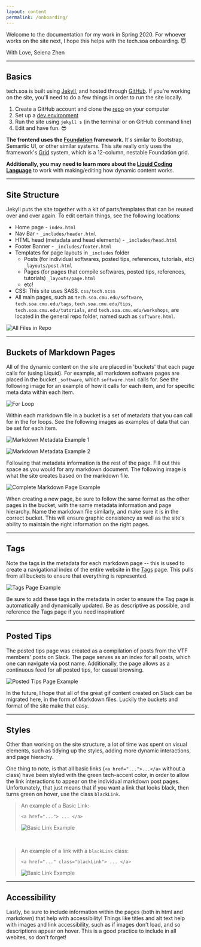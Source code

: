 ```yaml
---
layout: content
permalink: /onboarding/
---
```


Welcome to the documentation for my work in Spring 2020. For whoever works on the site next, I hope this helps with the tech.soa onboarding. 😇

With Love,
Selena Zhen

---

## **Basics**

tech.soa is built using [Jekyll](https://jekyllrb.com/), and hosted through [GitHub](https://github.com/c0deLab/tech.soa.cmu.edu). If you're working on the site, you'll need to do a few things in order to run the site locally. 

1. Create a GitHub account and clone the [repo](https://github.com/c0deLab/tech.soa.cmu.edu) on your computer
2. Set up a [dev environment](https://jekyllrb.com/docs/installation/#requirements)
4. Run the site using `jekyll s` (in the terminal or on GitHub command line)
3. Edit and have fun. 😎

**The frontend uses the [Foundation](https://get.foundation/sites/docs/) framework.** It's similar to Bootstrap, Semantic UI, or other similar systems. This site really only uses the framework's [Grid](https://get.foundation/sites/docs/grid.html) system, which is a 12-column, nestable Foundation grid.

**Additionally, you may need to learn more about the [Liquid Coding Language](https://shopify.github.io/liquid/)** to work with making/editing how dynamic content works.

---

## **Site Structure**

Jekyll puts the site together with a kit of parts/templates that can be reused over and over again. To edit certain things, see the following locations:

- Home page - `index.html`
- Nav Bar - `_includes/header.html`
- HTML head (metadata and head elements) - `_includes/head.html`
- Footer Banner - `_includes/footer.html`
- Templates for page layouts in `_includes` folder
	- Posts (for individual softwares, posted tips, references, tutorials, etc) `_layouts/post.html`
	- Pages (for pages that compile softwares, posted tips, references, tutorials) `_layouts/page.html`
	- etc!
- CSS: This site uses SASS. `css/tech.scss`
- All main pages, such as `tech.soa.cmu.edu/software`, `tech.soa.cmu.edu/tags`, `tech.soa.cmu.edu/tips`, `tech.soa.cmu.edu/tutorials`, and `tech.soa.cmu.edu/workshops`, are located in the general repo folder, named such as `software.html`. 

![All Files in Repo](../img/onboarding/allfiles.png "All Files in Repo")

---

## **Buckets of Markdown Pages**

All of the dynamic content on the site are placed in 'buckets' that each page calls for (using Liquid). For example, all markdown software pages are placed in the bucket `_software`, which `software.html` calls for. See the following image for an example of how it calls for each item, and for specific meta data within each item.  

![For Loop](../img/onboarding/forloop.png "For Loop")

Within each markdown file in a bucket is a set of metadata that you can call for in the for loops. See the following images as examples of data that can be set for each item. 

![Markdown Metadata Example 1](../img/onboarding/example1.png "Markdown Metadata Example 1")  

![Markdown Metadata Example 2](../img/onboarding/example2.png "Markdown Metadata Example 2")

Following that metadata information is the rest of the page. Fill out this space as you would for any markdown document. The following image is what the site creates based on the markdown file. 

![Complete Markdown Page Example](../img/onboarding/completepage.png "Complete Markdown Page Example")

When creating a new page, be sure to follow the same format as the other pages in the bucket, with the same metadata information and page hierarchy. Name the markdown file similarly, and make sure it is in the correct bucket. This will ensure graphic consistency as well as the site's ability to maintain the right information on the right pages. 

---

## **Tags**

Note the tags in the metadata for each markdown page -- this is used to create a navigational index of the entire website in the [Tags](../tags/) page. This pulls from all buckets to ensure that everything is represented. 

![Tags Page Example](../img/onboarding/tagspage.png "Tags Page Example")

Be sure to add these tags in the metadata in order to ensure the Tag page is automatically and dynamically updated. Be as descriptive as possible, and reference the Tags page if you need inspiration!

---

## **Posted Tips**

The posted tips page was created as a compilation of posts from the VTF members' posts on Slack. The page serves as an index for all posts, which one can navigate via post name. Additionally, the page allows as a continuous feed for all posted tips, for casual browsing. 

![Posted Tips Page Example](../img/onboarding/postedtips.png "Posted Tips Page Example")

In the future, I hope that all of the great gif content created on Slack can be migrated here, in the form of Markdown files. Luckily the buckets and format of the site make that easy. 

---

## **Styles**

Other than working on the site structure, a lot of time was spent on visual elements, such as tidying up the styles, adding more dynamic interactions, and page hierachy. 

One thing to note, is that all basic links (`<a href="...">...</a>` without a class) have been styled with the green tech-accent color, in order to allow the link interactions to appear on the individual markdown post pages. Unfortunately, that just means that if you want a link that looks black, then turns green on hover, use the class `blackLink`. 


> An example of a Basic Link:  
>
> `<a href="..."> ... </a>`
>
> ![Basic Link Example](../img/onboarding/basiclink.gif "Basic Link Example")

<br>

>An example of a link with a `blackLink` class: 
>
>`<a href="..." class="blackLink"> ... </a>`
>
>![Basic Link Example](../img/onboarding/blackLink.gif "Basic Link Example")

---

## **Accessibility**

Lastly, be sure to include information within the pages (both in html and markdown) that help with accessibility! Things like titles and alt text help with images and link accessibility, such as if images don't load, and so descriptions appear on hover. This is a good practice to include in all webites, so don't forget! 


